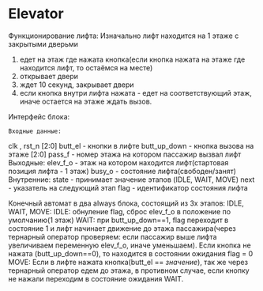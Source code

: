 # Elevator
Функционирование лифта:
Изначально лифт находится на 1 этаже с закрытыми дверьми
1) едет на этаж где нажата кнопка(если кнопка нажата на этаже где находится лифт, то остаёмся на месте)
2) открывает двери
3) ждет 10 секунд, закрывает двери
4) если кнопка внутри лифта нажата - едет на соответствующий этаж, иначе остается на этаже ждать вызов.

Интерфейс блока:

    Входные данные:
clk , rst_n
[2:0] butt_el - кнопки в лифте
butt_up_down - кнопка вызова на этаже
[2:0] pass_f - номер этажа на котором пассажир вызвал лифт
    Выходные:
elev_f_o - этаж на котором находится лифт(стартовая позиция лифта - 1 этаж)
busy_o - состояние лифта(свободен/занят)
    Внутренние:
state - принимает значение этапов (IDLE, WAIT, MOVE)
next - указатель на следующий этап
flag - идентификатор состояния лифта

Конечный автомат в два always блока, состоящий из 3х этапов: IDLE, WAIT, MOVE:
   IDLE: обнуление flag, сброс elev_f_o в положение по умолчанию(1 этаж)
   WAIT: при butt_up_down==1, flag переходит в состояние 1 и лифт начинает движение до этажа пассажира(через тернарный оператор проверяем: если пассажир выше лифта увеличиваем переменную elev_f_o, иначе уменьшаем).
Если кнопка не нажата (butt_up_down==0), то находится в состоянии ожидания flag = 0
   MOVE: Если в лифте нажата кнопка(butt_el == *значение*), так же через тернарный оператор едем до этажа, в противном случае, если кнопку не нажали переходим в состояние ожидания WAIT.
